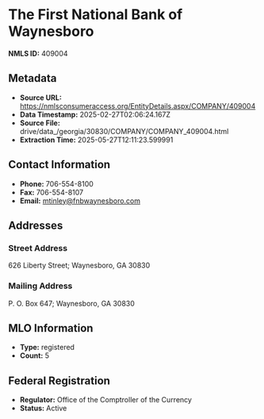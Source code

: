 # The First National Bank of Waynesboro

**NMLS ID:** 409004

## Metadata
- **Source URL:** https://nmlsconsumeraccess.org/EntityDetails.aspx/COMPANY/409004
- **Data Timestamp:** 2025-02-27T02:06:24.167Z
- **Source File:** drive/data_/georgia/30830/COMPANY/COMPANY_409004.html
- **Extraction Time:** 2025-05-27T12:11:23.599991

## Contact Information
- **Phone:** 706-554-8100
- **Fax:** 706-554-8107
- **Email:** mtinley@fnbwaynesboro.com

## Addresses
### Street Address
626 Liberty Street; Waynesboro, GA 30830

### Mailing Address
P. O. Box 647; Waynesboro, GA 30830

## MLO Information
- **Type:** registered
- **Count:** 5

## Federal Registration
- **Regulator:** Office of the Comptroller of the Currency
- **Status:** Active
